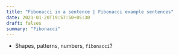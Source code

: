 ```yaml
---
title: "Fibonacci in a sentence | Fibonacci example sentences"
date: 2021-01-20T19:57:50+05:30
draft: falses
summary: "Fibonacci"
---
```

- Shapes, patterns, numbers, `fibonacci`?
                 
